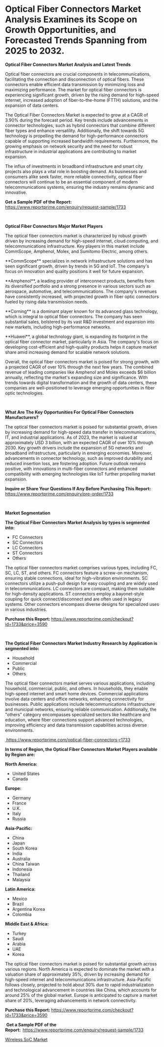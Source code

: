 <p><h1>Optical Fiber Connectors Market Analysis Examines its Scope on Growth Opportunities, and Forecasted Trends Spanning from 2025 to 2032.</h1></p><p><strong>Optical Fiber Connectors Market Analysis and Latest Trends</strong></p>
<p><p>Optical fiber connectors are crucial components in telecommunications, facilitating the connection and disconnection of optical fibers. These connectors enable efficient data transmission by minimizing loss and maximizing performance. The market for optical fiber connectors is experiencing significant growth, driven by the rising demand for high-speed internet, increased adoption of fiber-to-the-home (FTTH) solutions, and the expansion of data centers.</p><p>The Optical Fiber Connectors Market is expected to grow at a CAGR of 3.90% during the forecast period. Key trends include advancements in connector technologies, such as hybrid connectors that combine different fiber types and enhance versatility. Additionally, the shift towards 5G technology is propelling the demand for high-performance connectors capable of supporting increased bandwidth requirements. Furthermore, the growing emphasis on network security and the need for robust infrastructure in industrial applications are contributing to market expansion.</p><p>The influx of investments in broadband infrastructure and smart city projects also plays a vital role in boosting demand. As businesses and consumers alike seek faster, more reliable connectivity, optical fiber connectors will continue to be an essential component of modern telecommunications systems, ensuring the industry remains dynamic and innovative.</p></p>
<p><strong>Get a Sample PDF of the Report:&nbsp;</strong> <a href="https://www.reportprime.com/enquiry/request-sample/1733?utm_campaign=2982&utm_medium=2&utm_source=Github&utm_content=ia&utm_term=18032025&utm_id=optical-fiber-connectors">https://www.reportprime.com/enquiry/request-sample/1733</a></p>
<p>&nbsp;</p>
<p><strong>Optical Fiber Connectors Major Market Players</strong></p>
<p><p>The optical fiber connectors market is characterized by robust growth driven by increasing demand for high-speed internet, cloud computing, and telecommunications infrastructure. Key players in this market include CommScope, Amphenol, Molex, and Sumitomo Electric, among others.</p><p>**CommScope** specializes in network infrastructure solutions and has seen significant growth, driven by trends in 5G and IoT. The company's focus on innovation and quality positions it well for future expansion. </p><p>**Amphenol**, a leading provider of interconnect products, benefits from its diversified portfolio and a strong presence in various sectors such as aerospace, automotive, and telecommunications. The company's revenues have consistently increased, with projected growth in fiber optic connectors fueled by rising data transmission needs.</p><p>**Corning** is a dominant player known for its advanced glass technology, which is integral to optical fiber connectors. The company has seen substantial sales, bolstered by its vast R&D investment and expansion into new markets, including high-performance networks.</p><p>**Huawei**, a global technology giant, is expanding its footprint in the optical fiber connector market, particularly in Asia. The company's focus on developing cost-efficient and high-quality products helps it capture market share amid increasing demand for scalable network solutions.</p><p>Overall, the optical fiber connectors market is poised for strong growth, with a projected CAGR of over 10% through the next few years. The combined revenue of leading companies like Amphenol and Molex exceeds $6 billion annually, reflecting the market's expanding size and significance. With trends towards digital transformation and the growth of data centers, these companies are well-positioned to leverage emerging opportunities in fiber optic technologies.</p></p>
<p>&nbsp;</p>
<p><strong>What Are The Key Opportunities For Optical Fiber Connectors Manufacturers?</strong></p>
<p><p>The optical fiber connectors market is poised for substantial growth, driven by increasing demand for high-speed data transfer in telecommunications, IT, and industrial applications. As of 2023, the market is valued at approximately USD 3 billion, with an expected CAGR of over 10% through 2030. Key growth drivers include the expansion of 5G networks and broadband infrastructure, particularly in emerging economies. Moreover, advancements in connector technology, such as improved durability and reduced insertion loss, are fostering adoption. Future outlook remains positive, with innovations in multi-fiber connectors and enhanced compatibility with emerging technologies like IoT further propelling market expansion.</p></p>
<p><strong>Inquire or Share Your Questions If Any Before Purchasing This Report:</strong> <a href="https://www.reportprime.com/enquiry/pre-order/1733?utm_campaign=2982&utm_medium=2&utm_source=Github&utm_content=ia&utm_term=18032025&utm_id=optical-fiber-connectors">https://www.reportprime.com/enquiry/pre-order/1733</a></p>
<p>&nbsp;</p>
<p><strong>Market Segmentation</strong></p>
<p><strong>The Optical Fiber Connectors Market Analysis by types is segmented into:</strong></p>
<p><ul><li>FC Connectors</li><li>SC Connectors</li><li>LC Connectors</li><li>ST Connectors</li><li>Others</li></ul></p>
<p><p>The optical fiber connectors market comprises various types, including FC, SC, LC, ST, and others. FC connectors feature a screw-on mechanism, ensuring stable connections, ideal for high-vibration environments. SC connectors utilize a push-pull design for easy coupling and are widely used in telecommunications. LC connectors are compact, making them suitable for high-density applications. ST connectors employ a bayonet-style coupling for quick connect/disconnect and are often used in legacy systems. Other connectors encompass diverse designs for specialized uses in various industries.</p></p>
<p><strong>Purchase this Report:&nbsp;</strong><a href="https://www.reportprime.com/checkout?id=1733&price=3590&utm_campaign=2982&utm_medium=2&utm_source=Github&utm_content=ia&utm_term=18032025&utm_id=optical-fiber-connectors">https://www.reportprime.com/checkout?id=1733&price=3590</a></p>
<p>&nbsp;</p>
<p><strong>The Optical Fiber Connectors Market Industry Research by Application is segmented into:</strong></p>
<p><ul><li>Household</li><li>Commercial</li><li>Public</li><li>Others</li></ul></p>
<p><p>The optical fiber connectors market serves various applications, including household, commercial, public, and others. In households, they enable high-speed internet and smart home devices. Commercial applications involve data centers and office networks, enhancing connectivity for businesses. Public applications include telecommunications infrastructure and municipal networks, ensuring reliable communication. Additionally, the "others" category encompasses specialized sectors like healthcare and education, where fiber connections support advanced technologies, improving efficiency and data transmission capabilities across diverse environments.</p></p>
<p><a href="https://www.reportprime.com/optical-fiber-connectors-r1733?utm_campaign=2982&utm_medium=2&utm_source=Github&utm_content=ia&utm_term=18032025&utm_id=optical-fiber-connectors">&nbsp;https://www.reportprime.com/optical-fiber-connectors-r1733</a></p>
<p><strong>In terms of Region, the Optical Fiber Connectors Market Players available by Region are:</strong></p>
<p>
    <p> <strong> North America: </strong>
        <ul>
            <li>United States</li>
            <li>Canada</li>
        </ul>
        </p> 
    <p> <strong> Europe: </strong>
        <ul>
            <li>Germany</li>
            <li>France</li>
            <li>U.K.</li>
            <li>Italy</li>
            <li>Russia</li>
        </ul>
        </p> 
    <p> <strong> Asia-Pacific: </strong>
        <ul>
            <li>China</li>
            <li>Japan</li>
            <li>South Korea</li>
            <li>India</li>
            <li>Australia</li>
            <li>China Taiwan</li>
            <li>Indonesia</li>
            <li>Thailand</li>
            <li>Malaysia</li>
        </ul>
        </p> 
    <p> <strong> Latin America: </strong>
        <ul>
            <li>Mexico</li>
            <li>Brazil</li>
            <li>Argentina Korea</li>
            <li>Colombia</li>
        </ul>
        </p> 
    <p> <strong> Middle East & Africa: </strong>
        <ul>
            <li>Turkey</li>
            <li>Saudi</li>
            <li>Arabia</li>
            <li>UAE</li>
            <li>Korea</li>
        </ul>
    </p>
    </p>
<p><p>The optical fiber connectors market is poised for substantial growth across various regions. North America is expected to dominate the market with a valuation share of approximately 35%, driven by increasing demand for high-speed internet and telecommunications infrastructure. Asia-Pacific follows closely, projected to hold about 30% due to rapid industrialization and technological advancement in countries like China, which accounts for around 25% of the global market. Europe is anticipated to capture a market share of 20%, leveraging advancements in network connectivity.</p></p>
<p><strong>Purchase this Report: </strong><a href="https://www.reportprime.com/checkout?id=1733&price=3590&utm_campaign=2982&utm_medium=2&utm_source=Github&utm_content=ia&utm_term=18032025&utm_id=optical-fiber-connectors">https://www.reportprime.com/checkout?id=1733&price=3590</a></p>
<p>&nbsp;<strong>Get a Sample PDF of the Report:&nbsp;&nbsp;</strong><a href="https://www.reportprime.com/enquiry/request-sample/1733?utm_campaign=2982&utm_medium=2&utm_source=Github&utm_content=ia&utm_term=18032025&utm_id=optical-fiber-connectors">https://www.reportprime.com/enquiry/request-sample/1733</a></p>
<p><strong></strong></p>
<p><p><a href="https://github.com/wraggfomath/Market-Research-Report-List-1/blob/main/wireless-soc-market.md?utm_campaign=2982&utm_medium=2&utm_source=Github&utm_content=ia&utm_term=18032025&utm_id=optical-fiber-connectors">Wireless SoC Market</a></p></p>